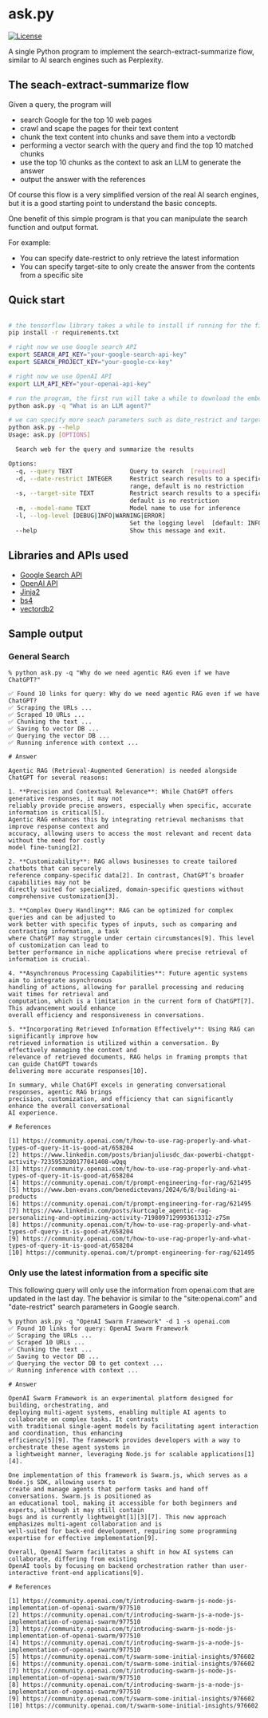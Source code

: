 # ask.py

[![License](https://img.shields.io/github/license/yoheinakajima/ditto)](LICENSE)

A single Python program to implement the search-extract-summarize flow, similar to AI search
engines such as Perplexity.

## The seach-extract-summarize flow

Given a query, the program will

- search Google for the top 10 web pages
- crawl and scape the pages for their text content
- chunk the text content into chunks and save them into a vectordb
- performing a vector search with the query and find the top 10 matched chunks
- use the top 10 chunks as the context to ask an LLM to generate the answer
- output the answer with the references

Of course this flow is a very simplified version of the real AI search engines, but it is a good
starting point to understand the basic concepts.

One benefit of this simple program is that you can manipulate the search function and output format.

For example:

- You can specify date-restrict to only retrieve the latest information
- You can specify target-site to only create the answer from the contents from a specific site

## Quick start

```bash

# the tensorflow library takes a while to install if running for the first time
pip install -r requirements.txt

# right now we use Google search API
export SEARCH_API_KEY="your-google-search-api-key"
export SEARCH_PROJECT_KEY="your-google-cx-key"

# right now we use OpenAI API
export LLM_API_KEY="your-openai-api-key"

# run the program, the first run will take a while to download the embedding model
python ask.py -q "What is an LLM agent?"

# we can specify more seach parameters such as date_restrict and target_site
python ask.py --help
Usage: ask.py [OPTIONS]

  Search web for the query and summarize the results

Options:
  -q, --query TEXT                Query to search  [required]
  -d, --date-restrict INTEGER     Restrict search results to a specific date
                                  range, default is no restriction
  -s, --target-site TEXT          Restrict search results to a specific site,
                                  default is no restriction
  -m, --model-name TEXT           Model name to use for inference
  -l, --log-level [DEBUG|INFO|WARNING|ERROR]
                                  Set the logging level  [default: INFO]
  --help                          Show this message and exit.
```

## Libraries and APIs used

- [Google Search API](https://developers.google.com/custom-search/v1/overview)
- [OpenAI API](https://beta.openai.com/docs/api-reference/completions/create)
- [Jinja2](https://jinja.palletsprojects.com/en/3.0.x/)
- [bs4](https://www.crummy.com/software/BeautifulSoup/bs4/doc/)
- [vectordb2](https://github.com/kagisearch/vectordb)

## Sample output

### General Search

```
% python ask.py -q "Why do we need agentic RAG even if we have ChatGPT?"

✅ Found 10 links for query: Why do we need agentic RAG even if we have ChatGPT?
✅ Scraping the URLs ...
✅ Scraped 10 URLs ...
✅ Chunking the text ...
✅ Saving to vector DB ...
✅ Querying the vector DB ...
✅ Running inference with context ...

# Answer

Agentic RAG (Retrieval-Augmented Generation) is needed alongside ChatGPT for several reasons:

1. **Precision and Contextual Relevance**: While ChatGPT offers generative responses, it may not
reliably provide precise answers, especially when specific, accurate information is critical[5].
Agentic RAG enhances this by integrating retrieval mechanisms that improve response context and
accuracy, allowing users to access the most relevant and recent data without the need for costly
model fine-tuning[2].

2. **Customizability**: RAG allows businesses to create tailored chatbots that can securely
reference company-specific data[2]. In contrast, ChatGPT’s broader capabilities may not be
directly suited for specialized, domain-specific questions without comprehensive customization[3].

3. **Complex Query Handling**: RAG can be optimized for complex queries and can be adjusted to
work better with specific types of inputs, such as comparing and contrasting information, a task
where ChatGPT may struggle under certain circumstances[9]. This level of customization can lead to
better performance in niche applications where precise retrieval of information is crucial.

4. **Asynchronous Processing Capabilities**: Future agentic systems aim to integrate asynchronous
handling of actions, allowing for parallel processing and reducing wait times for retrieval and
computation, which is a limitation in the current form of ChatGPT[7]. This advancement would enhance
overall efficiency and responsiveness in conversations.

5. **Incorporating Retrieved Information Effectively**: Using RAG can significantly improve how
retrieved information is utilized within a conversation. By effectively managing the context and
relevance of retrieved documents, RAG helps in framing prompts that can guide ChatGPT towards
delivering more accurate responses[10].

In summary, while ChatGPT excels in generating conversational responses, agentic RAG brings
precision, customization, and efficiency that can significantly enhance the overall conversational
AI experience.

# References

[1] https://community.openai.com/t/how-to-use-rag-properly-and-what-types-of-query-it-is-good-at/658204
[2] https://www.linkedin.com/posts/brianjuliusdc_dax-powerbi-chatgpt-activity-7235953280177041408-wQqq
[3] https://community.openai.com/t/how-to-use-rag-properly-and-what-types-of-query-it-is-good-at/658204
[4] https://community.openai.com/t/prompt-engineering-for-rag/621495
[5] https://www.ben-evans.com/benedictevans/2024/6/8/building-ai-products
[6] https://community.openai.com/t/prompt-engineering-for-rag/621495
[7] https://www.linkedin.com/posts/kurtcagle_agentic-rag-personalizing-and-optimizing-activity-7198097129993613312-z7Sm
[8] https://community.openai.com/t/how-to-use-rag-properly-and-what-types-of-query-it-is-good-at/658204
[9] https://community.openai.com/t/how-to-use-rag-properly-and-what-types-of-query-it-is-good-at/658204
[10] https://community.openai.com/t/prompt-engineering-for-rag/621495
```

### Only use the latest information from a specific site

This following query will only use the information from openai.com that are updated in the last day.
The behavior is similar to the "site:openai.com" and "date-restrict" search parameters in Google search.

```
% python ask.py -q "OpenAI Swarm Framework" -d 1 -s openai.com
✅ Found 10 links for query: OpenAI Swarm Framework
✅ Scraping the URLs ...
✅ Scraped 10 URLs ...
✅ Chunking the text ...
✅ Saving to vector DB ...
✅ Querying the vector DB to get context ...
✅ Running inference with context ...

# Answer

OpenAI Swarm Framework is an experimental platform designed for building, orchestrating, and
deploying multi-agent systems, enabling multiple AI agents to collaborate on complex tasks. It contrasts
with traditional single-agent models by facilitating agent interaction and coordination, thus enhancing
efficiency[5][9]. The framework provides developers with a way to orchestrate these agent systems in
a lightweight manner, leveraging Node.js for scalable applications[1][4].

One implementation of this framework is Swarm.js, which serves as a Node.js SDK, allowing users to
create and manage agents that perform tasks and hand off conversations. Swarm.js is positioned as
an educational tool, making it accessible for both beginners and experts, although it may still contain
bugs and is currently lightweight[1][3][7]. This new approach emphasizes multi-agent collaboration and is
well-suited for back-end development, requiring some programming expertise for effective implementation[9].

Overall, OpenAI Swarm facilitates a shift in how AI systems can collaborate, differing from existing
OpenAI tools by focusing on backend orchestration rather than user-interactive front-end applications[9].

# References

[1] https://community.openai.com/t/introducing-swarm-js-node-js-implementation-of-openai-swarm/977510
[2] https://community.openai.com/t/introducing-swarm-js-a-node-js-implementation-of-openai-swarm/977510
[3] https://community.openai.com/t/introducing-swarm-js-node-js-implementation-of-openai-swarm/977510
[4] https://community.openai.com/t/introducing-swarm-js-a-node-js-implementation-of-openai-swarm/977510
[5] https://community.openai.com/t/swarm-some-initial-insights/976602
[6] https://community.openai.com/t/swarm-some-initial-insights/976602
[7] https://community.openai.com/t/introducing-swarm-js-node-js-implementation-of-openai-swarm/977510
[8] https://community.openai.com/t/introducing-swarm-js-a-node-js-implementation-of-openai-swarm/977510
[9] https://community.openai.com/t/swarm-some-initial-insights/976602
[10] https://community.openai.com/t/swarm-some-initial-insights/976602
```
